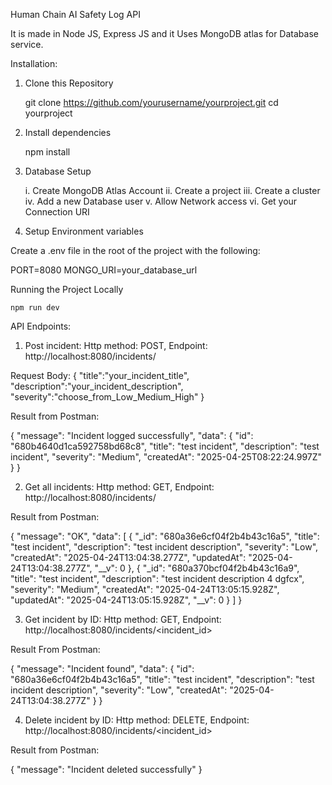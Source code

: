 Human Chain AI Safety Log API

It is made in Node JS, Express JS and it Uses MongoDB atlas for Database service.

Installation: 
1. Clone this Repository

    git clone https://github.com/yourusername/yourproject.git
    cd yourproject

2. Install dependencies

    npm install

3. Database Setup

    i. Create MongoDB Atlas Account
    ii. Create a project
    iii. Create a cluster
    iv. Add a new Database user 
    v. Allow Network access
    vi. Get your Connection URI

4. Setup Environment variables

Create a .env file in the root of the project with the following:
 
 PORT=8080
 MONGO_URI=your_database_url

Running the Project Locally

    npm run dev


API Endpoints:

1. Post incident: Http method: POST, Endpoint: http://localhost:8080/incidents/ 

Request Body: 
{
    "title":"your_incident_title",
    "description":"your_incident_description",
    "severity":"choose_from_Low_Medium_High"
}

Result from Postman:

{
    "message": "Incident logged successfully",
    "data": {
        "id": "680b4640d1ca592758bd68c8",
        "title": "test incident",
        "description": "test incident",
        "severity": "Medium",
        "createdAt": "2025-04-25T08:22:24.997Z"
    }
}

2. Get all incidents: Http method: GET, Endpoint:  http://localhost:8080/incidents/

Result from Postman: 

{
    "message": "OK",
    "data": [
        {
            "_id": "680a36e6cf04f2b4b43c16a5",
            "title": "test incident",
            "description": "test incident description",
            "severity": "Low",
            "createdAt": "2025-04-24T13:04:38.277Z",
            "updatedAt": "2025-04-24T13:04:38.277Z",
            "__v": 0
        },
        {
            "_id": "680a370bcf04f2b4b43c16a9",
            "title": "test incident",
            "description": "test incident description 4 dgfcx",
            "severity": "Medium",
            "createdAt": "2025-04-24T13:05:15.928Z",
            "updatedAt": "2025-04-24T13:05:15.928Z",
            "__v": 0
        }
    ]
}

3. Get incident by ID: Http method: GET, Endpoint: http://localhost:8080/incidents/<incident_id>

Result From Postman:

{
    "message": "Incident found",
    "data": {
        "id": "680a36e6cf04f2b4b43c16a5",
        "title": "test incident",
        "description": "test incident description",
        "severity": "Low",
        "createdAt": "2025-04-24T13:04:38.277Z"
    }
}

4. Delete incident by ID: Http method: DELETE, Endpoint: http://localhost:8080/incidents/<incident_id>

Result from Postman:

{
    "message": "Incident deleted successfully"
}